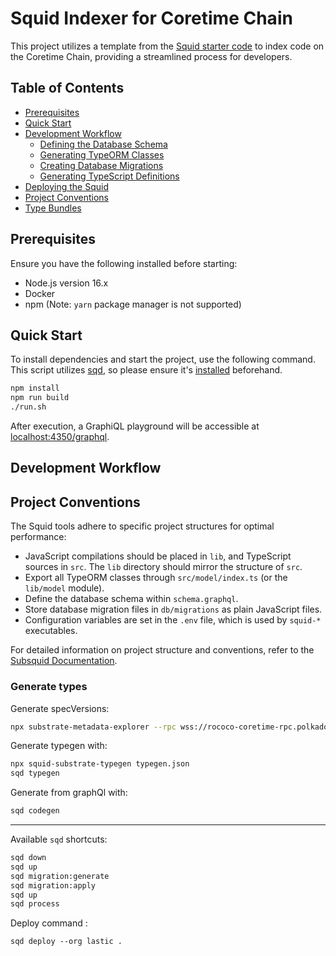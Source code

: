 # Squid Indexer for Coretime Chain

This project utilizes a template from the [Squid starter code](https://subsquid.io) to index code on the Coretime Chain, providing a streamlined process for developers.

## Table of Contents

- [Prerequisites](#prerequisites)
- [Quick Start](#quick-start)
- [Development Workflow](#development-workflow)
  - [Defining the Database Schema](#defining-the-database-schema)
  - [Generating TypeORM Classes](#generating-typeorm-classes)
  - [Creating Database Migrations](#creating-database-migrations)
  - [Generating TypeScript Definitions](#generating-typescript-definitions)
- [Deploying the Squid](#deploying-the-squid)
- [Project Conventions](#project-conventions)
- [Type Bundles](#type-bundles)

## Prerequisites

Ensure you have the following installed before starting:

- Node.js version 16.x
- Docker
- npm (Note: `yarn` package manager is not supported)

## Quick Start

To install dependencies and start the project, use the following command. This script utilizes [sqd](https://docs.subsquid.io/squid-cli/), so please ensure it's [installed](https://docs.subsquid.io/squid-cli/installation/) beforehand.

```bash
npm install
npm run build
./run.sh
```

After execution, a GraphiQL playground will be accessible at [localhost:4350/graphql](http://localhost:4350/graphql).

## Development Workflow

## Project Conventions

The Squid tools adhere to specific project structures for optimal performance:

- JavaScript compilations should be placed in `lib`, and TypeScript sources in `src`. The `lib` directory should mirror the structure of `src`.
- Export all TypeORM classes through `src/model/index.ts` (or the `lib/model` module).
- Define the database schema within `schema.graphql`.
- Store database migration files in `db/migrations` as plain JavaScript files.
- Configuration variables are set in the `.env` file, which is used by `squid-*` executables.

For detailed information on project structure and conventions, refer to the [Subsquid Documentation](https://docs.subsquid.io/basics/squid-structure/).


### Generate types
Generate specVersions:
```sh
npx substrate-metadata-explorer --rpc wss://rococo-coretime-rpc.polkadot.io --out myMetadata.jsonl
```

Generate typegen with:
```sh
npx squid-substrate-typegen typegen.json  
sqd typegen    
```


Generate from graphQl with:
```sh
sqd codegen
```

---

Available `sqd` shortcuts:
```bash
sqd down
sqd up 
sqd migration:generate
sqd migration:apply
sqd up
sqd process
```

Deploy command :
```
sqd deploy --org lastic .
```